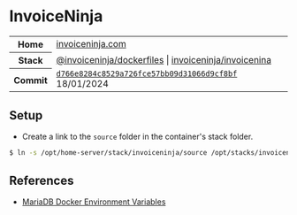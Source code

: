# InvoiceNinja

<table>
  <tr>
    <th>Home</th>
    <td><a href="https://www.invoiceninja.com">invoiceninja.com</a></td>
  </tr>
  <tr>
    <th>Stack</th>
    <td><a href="https://github.com/invoiceninja/dockerfiles">@invoiceninja/dockerfiles</a> |  <a href="https://hub.docker.com/r/invoiceninja/invoiceninja/">invoiceninja/invoicenina</a></td>
  </tr>
  <tr>
    <th>Commit</th>
    <td><a href="https://github.com/invoiceninja/dockerfiles/commit/d766e8284c8529a726fce57bb09d31066d9cf8bf"><code>d766e8284c8529a726fce57bb09d31066d9cf8bf</code></a> 18/01/2024</td>
  </tr>
</table>

## Setup

* Create a link to the `source` folder in the container's stack folder.

```bash
$ ln -s /opt/home-server/stack/invoiceninja/source /opt/stacks/invoiceninja/source
```


## References

* [MariaDB Docker Environment Variables](https://mariadb.com/kb/en/mariadb-server-docker-official-image-environment-variables/)